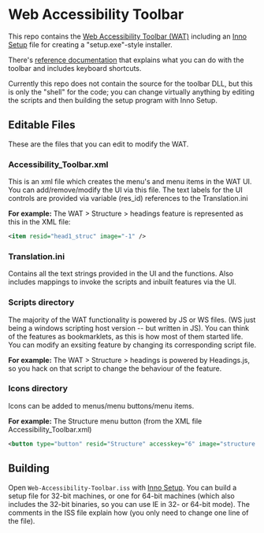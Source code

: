 Web Accessibility Toolbar
==========================

This repo contains the [Web Accessibility Toolbar (WAT)](http://www.paciellogroup.com/resources/wat) including an [Inno Setup](http://www.jrsoftware.org/isinfo.php) file for creating a "setup.exe"-style installer.

There's [reference documentation](documentation.md) that explains what you can do with the toolbar and includes keyboard shortcuts.

Currently this repo does not contain the source for the toolbar DLL, but this is only the "shell" for the code; you can change virtually anything by editing the scripts and then building the setup program with Inno Setup.

Editable Files
---------------

These are the files that you can edit to modify the WAT.

### Accessibility_Toolbar.xml

This is an xml file which creates the menu's and menu items in the WAT UI.  You can add/remove/modify the UI via this file.  The text labels for the UI controls are provided via variable (res_id) references to the Translation.ini

**For example:**
The WAT > Structure > headings feature is represented as this in the XML file:

```xml
<item resid="head1_struc" image="-1" />
```

### Translation.ini

Contains all the text strings provided in the UI and the functions.  Also includes mappings to invoke the scripts and inbuilt features via the UI.

### Scripts directory

The majority of the WAT functionality is powered by JS or WS files. (WS just being a windows scripting host version -- but written in JS).  You can think of the features as bookmarklets, as this is how most of them started life.  You can modify an exsiting feature by changing its corresponding script file.

**For example:**
The WAT > Structure > headings
is powered by Headings.js, so you hack on that script to change the behaviour of the feature.

### Icons directory

Icons can be added to menus/menu buttons/menu items.

**For example:**
The Structure menu button (from the XML file Accessibility_Toolbar.xml)

```xml
<button type="button" resid="Structure" accesskey="6" image="structure.bmp">
```

Building
---------

Open `Web-Accessibility-Toolbar.iss` with [Inno Setup](http://www.jrsoftware.org/isinfo.php).  You can build a setup file for 32-bit machines, or one for 64-bit machines (which also includes the 32-bit binaries, so you can use IE in 32- or 64-bit mode).  The comments in the ISS file explain how (you only need to change one line of the file).